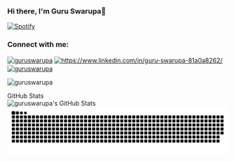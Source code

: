 ### Hi there, I'm Guru Swarupa👋

[![Spotify](https://spotify-nowplaying-acexswaroop.vercel.app/api/spotify)](https://open.spotify.com/user/31scot7d6ij7ttnsgp5vjzj252qa?si=f325451d7d3f41b1)

### Connect with me:
<a href="https://twitter.com/acexswaroop" target="blank"><img align="center" src="https://raw.githubusercontent.com/rahuldkjain/github-profile-readme-generator/master/src/images/icons/Social/twitter.svg" alt="guruswarupa" height="30" width="40" /></a>
<a href="https://www.linkedin.com/in/guru-swarupa-81a0a8262/" target="blank"><img align="center" src="https://raw.githubusercontent.com/rahuldkjain/github-profile-readme-generator/master/src/images/icons/Social/linked-in-alt.svg" alt="https://www.linkedin.com/in/guru-swarupa-81a0a8262/" height="30" width="40" /></a>
<a href="https://instagram.com/acexswaroop" target="blank"><img align="center" src="https://raw.githubusercontent.com/rahuldkjain/github-profile-readme-generator/master/src/images/icons/Social/instagram.svg" alt="guruswarupa" height="30" width="40" /></a>

<p align="left"> <img src="https://komarev.com/ghpvc/?username=guruswarupa&label=Profile%20views&color=0e75b6&style=flat" alt="guruswarupa" /> </p>

<summary>GitHub Stats</summary>

<img align="left" alt="guruswarupa's GitHub Stats" src="https://github-readme-stats.vercel.app/api?username=guruswarupa&show_icons=true&theme=dark&show_icons=true&hide_border=false&title_color=ff652f&icon_color=FFE400&bg_color=09131B&text_color=ffffff&border_color=0c1a25" />

<picture>
  <source media="(prefers-color-scheme: dark)" srcset="https://raw.githubusercontent.com/guruswarupa/guruswarupa/output/github-contribution-grid-snake-dark.svg">
  <source media="(prefers-color-scheme: light)" srcset="https://raw.githubusercontent.com/guruswarupa/guruswarupa/output/github-contribution-grid-snake.svg">
  <img alt="github contribution grid snake animation" src="https://raw.githubusercontent.com/guruswarupa/guruswarupa/output/github-contribution-grid-snake.svg">
</picture>



